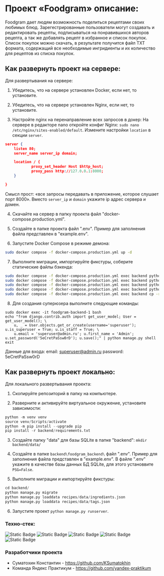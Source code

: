 # Проект «Foodgram» описание:
Foodgram дает людям возможность поделиться рецептами своих любимых блюд. Зарегестрированные пользователи могут создавать и редактировать рецепты, подписываться на понравившихся авторов рецепта, а так же добавлять рецепт в избранное и список покупок. Список покупок можно скачать, в результате получится файл TXT формата, содержащий все необходимые ингридиенты и их количество для рецептов из списка покупок.

## Как развернуть проект на сервере:
Для развертывания на сервере:
1. Убедитесь, что на сервере установлен Docker, если нет, то установите.

2. Убедитесь, что на сервере установлен Nginx, если нет, то установите.

3. Настройте nginx на перенаправление всех запросов в докер:
На сервере в редакторе nano откройте конфиг Nginx:
`sudo nano /etc/nginx/sites-enabled/default`. Измените настройки `location` в секции `server`.

```json
server {
    listen 80;
    server_name server_ip domain;

    location / {
            proxy_set_header Host $http_host;
            proxy_pass http://127.0.0.1:8000;
    }

}
```
Cмысл прост: «все запросы передавать в приложение, которое слушает порт 8000».
Вместо `server_ip` и `domain` укажите ip адрес сервера и домен.

4. Скачайте на сервер в папку проекта файл "docker-compose.production.yml".

5. Создайте в папке проекта файл ".env". Пример для заполнения файла представлен в "example.env".

6. Запустите Docker Compose в режиме демона:
```bash
sudo docker compose -f docker-compose.production.yml up -d
```

7. Выполните миграции, импортируйте фикстуры, соберите статические файлы бэкенда:
```bash
sudo docker compose -f docker-compose.production.yml exec backend python manage.py migrate
sudo docker compose -f docker-compose.production.yml exec backend python manage.py loaddata recipes/data/ingredients.json
sudo docker compose -f docker-compose.production.yml exec backend python manage.py loaddata recipes/data/tags.json
sudo docker compose -f docker-compose.production.yml exec backend python manage.py collectstatic
sudo docker compose -f docker-compose.production.yml exec backend cp -r /app/collected_static/. /backend_static/static/
```

8. Для создания суперюзера выполните следующие команды:
```
sudo docker exec -it foodgram-backend-1 bash
echo "from django.contrib.auth import get_user_model; User = get_user_model(); \
    u, _ = User.objects.get_or_create(username='superuser'); u.is_superuser = True; u.is_staff = True; \
	u.email = 'superuser@admin.ru'; u.first_name = 'Admin'; u.set_password('5eCretPaSsw0rD'); u.save();" | python manage.py shell
exit
```
Данные для входа:
email: superuser@admin.ru
password: 5eCretPaSsw0rD

## Как развернуть проект локально:
Для локального развертывания проекта:
1. Скопируйте репозиторий в папку на компьютере.

2. Разверните и активируйте виртуальное окружение, установите зависимости:
```python
python -m venv venv
source venv/Scripts/activate
python -m pip install --upgrade pip
pip install -r backend/requirements.txt
```

3. Создайте папку "data" для базы SQLite в папке "backend": `mkdir backend/data/`

4. Создайте в папке `backend\foodgram_backend\` файл ".env". Пример для заполнения файла представлен в "example.env".
В файле ".env" укажите в качестве базы данных БД SQLite, для этого установвите `PSG=False`.

5. Выполните миграции и импортируйте фикстуры:
```python
cd backend/
python manage.py migrate
python manage.py loaddata recipes/data/ingredients.json
python manage.py loaddata recipes/data/tags.json
```

6. Запустите проект `python manage.py runserver`. 



### Техно-стек:
![Static Badge](https://img.shields.io/badge/v.3.9-brightgreen?logo=Python&logoColor=brightgreen&label=Python)
![Static Badge](https://img.shields.io/badge/v.4.2-blue?logo=Django&logoColor=white&label=Django&labelColor=%23004B33)
![Static Badge](https://img.shields.io/badge/DRF-v.3.15-blue)
![Static Badge](https://img.shields.io/badge/Djoser-v.2.1-blue)
![Static Badge](https://img.shields.io/badge/Docker-%232496ED?logo=docker&logoColor=white&labelColor=%232496ED)



### Разработчики проекта
- Суматохин Константин - https://github.com/KSumatokhin
- Команда Яндекс Практикум - https://github.com/yandex-praktikum
